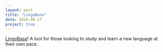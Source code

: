 ```yaml
---
layout: post
title: "LingoBase"
date: 2016-08-17
project: true
---
```


<a href="http://lingobase.mod.bz/">LingoBase</a>! A tool for those looking to study and learn a new language at their own pace.
